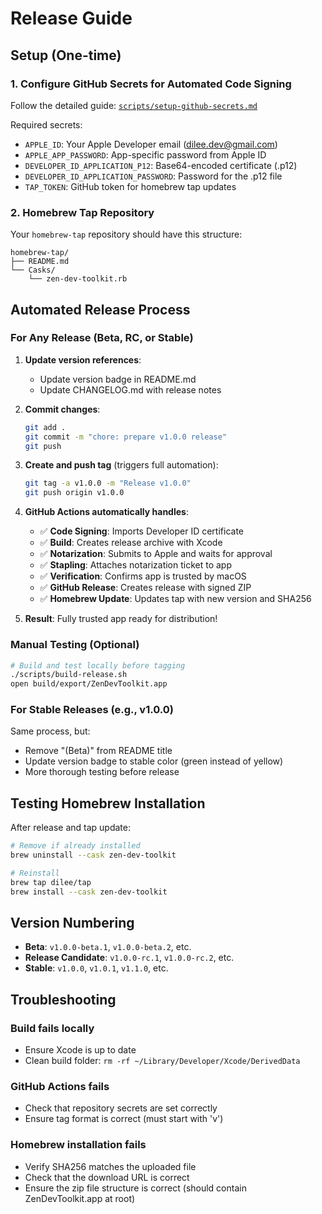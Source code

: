 # Release Guide

## Setup (One-time)

### 1. Configure GitHub Secrets for Automated Code Signing
Follow the detailed guide: [`scripts/setup-github-secrets.md`](scripts/setup-github-secrets.md)

Required secrets:
- `APPLE_ID`: Your Apple Developer email (dilee.dev@gmail.com)
- `APPLE_APP_PASSWORD`: App-specific password from Apple ID
- `DEVELOPER_ID_APPLICATION_P12`: Base64-encoded certificate (.p12)
- `DEVELOPER_ID_APPLICATION_PASSWORD`: Password for the .p12 file
- `TAP_TOKEN`: GitHub token for homebrew tap updates

### 2. Homebrew Tap Repository
Your `homebrew-tap` repository should have this structure:
```
homebrew-tap/
├── README.md
└── Casks/
    └── zen-dev-toolkit.rb
```

## Automated Release Process

### For Any Release (Beta, RC, or Stable)

1. **Update version references**:
   - Update version badge in README.md
   - Update CHANGELOG.md with release notes

2. **Commit changes**:
   ```bash
   git add .
   git commit -m "chore: prepare v1.0.0 release"
   git push
   ```

3. **Create and push tag** (triggers full automation):
   ```bash
   git tag -a v1.0.0 -m "Release v1.0.0"
   git push origin v1.0.0
   ```

4. **GitHub Actions automatically handles**:
   - ✅ **Code Signing**: Imports Developer ID certificate
   - ✅ **Build**: Creates release archive with Xcode
   - ✅ **Notarization**: Submits to Apple and waits for approval
   - ✅ **Stapling**: Attaches notarization ticket to app
   - ✅ **Verification**: Confirms app is trusted by macOS
   - ✅ **GitHub Release**: Creates release with signed ZIP
   - ✅ **Homebrew Update**: Updates tap with new version and SHA256

5. **Result**: Fully trusted app ready for distribution!

### Manual Testing (Optional)
```bash
# Build and test locally before tagging
./scripts/build-release.sh
open build/export/ZenDevToolkit.app
```

### For Stable Releases (e.g., v1.0.0)

Same process, but:
- Remove "(Beta)" from README title
- Update version badge to stable color (green instead of yellow)
- More thorough testing before release

## Testing Homebrew Installation

After release and tap update:
```bash
# Remove if already installed
brew uninstall --cask zen-dev-toolkit

# Reinstall
brew tap dilee/tap
brew install --cask zen-dev-toolkit
```

## Version Numbering

- **Beta**: `v1.0.0-beta.1`, `v1.0.0-beta.2`, etc.
- **Release Candidate**: `v1.0.0-rc.1`, `v1.0.0-rc.2`, etc.
- **Stable**: `v1.0.0`, `v1.0.1`, `v1.1.0`, etc.

## Troubleshooting

### Build fails locally
- Ensure Xcode is up to date
- Clean build folder: `rm -rf ~/Library/Developer/Xcode/DerivedData`

### GitHub Actions fails
- Check that repository secrets are set correctly
- Ensure tag format is correct (must start with 'v')

### Homebrew installation fails
- Verify SHA256 matches the uploaded file
- Check that the download URL is correct
- Ensure the zip file structure is correct (should contain ZenDevToolkit.app at root)